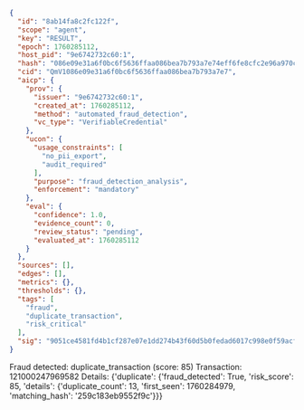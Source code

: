 ```json
{
  "id": "8ab14fa8c2fc122f",
  "scope": "agent",
  "key": "RESULT",
  "epoch": 1760285112,
  "host_pid": "9e6742732c60:1",
  "hash": "086e09e31a6f0bc6f5636ffaa086bea7b793a7e74eff6fe8cfc2e96a970c5ba6",
  "cid": "QmV1086e09e31a6f0bc6f5636ffaa086bea7b793a7e7",
  "aicp": {
    "prov": {
      "issuer": "9e6742732c60:1",
      "created_at": 1760285112,
      "method": "automated_fraud_detection",
      "vc_type": "VerifiableCredential"
    },
    "ucon": {
      "usage_constraints": [
        "no_pii_export",
        "audit_required"
      ],
      "purpose": "fraud_detection_analysis",
      "enforcement": "mandatory"
    },
    "eval": {
      "confidence": 1.0,
      "evidence_count": 0,
      "review_status": "pending",
      "evaluated_at": 1760285112
    }
  },
  "sources": [],
  "edges": [],
  "metrics": {},
  "thresholds": {},
  "tags": [
    "fraud",
    "duplicate_transaction",
    "risk_critical"
  ],
  "sig": "9051ce4581fd4b1cf287e07e1dd274b43f60d5b0fedad6017c998e0f59acf458"
}
```

Fraud detected: duplicate_transaction (score: 85)
Transaction: 121000247969582
Details: {'duplicate': {'fraud_detected': True, 'risk_score': 85, 'details': {'duplicate_count': 13, 'first_seen': 1760284979, 'matching_hash': '259c183eb9552f9c'}}}